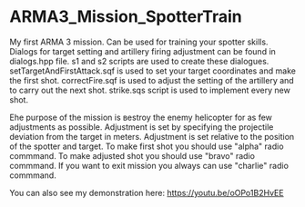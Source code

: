 # ARMA3_Mission_SpotterTrain
My first ARMA 3 mission. Can be used for training your spotter skills.
Dialogs for target setting and artillery firing adjustment can be found in dialogs.hpp file.
s1 and s2 scripts are used to create these dialogues.
setTargetAndFirstAttack.sqf is used to set your target coordinates and make the first shot.
correctFire.sqf is used to adjust the setting of the artillery and to carry out the next shot.
strike.sqs script is used to implement every new shot.

Еhe purpose of the mission is вestroy the enemy helicopter for as few adjustments as possible.
Adjustment is set by specifying the projectile deviation from the target in meters.
Adjustment is set relative to the position of the spotter and target.
To make first shot you should use "alpha" radio commmand.
To make adjusted shot you should use "bravo" radio commmand.
If you want to exit mission you always can use "charlie" radio commmand.

You can also see my demonstration here:
https://youtu.be/oOPo1B2HvEE
